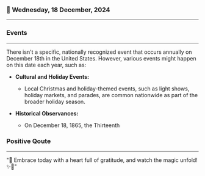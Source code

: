 ### 📅 Wednesday, 18 December, 2024
------
### Events
------
There isn't a specific, nationally recognized event that occurs annually on December 18th in the United States. However, various events might happen on this date each year, such as:

- **Cultural and Holiday Events:**
  - Local Christmas and holiday-themed events, such as light shows, holiday markets, and parades, are common nationwide as part of the broader holiday season.
  
- **Historical Observances:**
  - On December 18, 1865, the Thirteenth
### Positive Qoute
------
"🌟 Embrace today with a heart full of gratitude, and watch the magic unfold! ✨💖"
